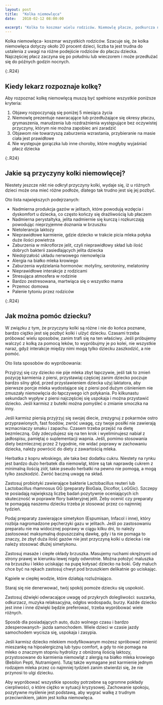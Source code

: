 ```yaml
---
layout: post
title:  "Kolka niemowlęca"
date:   2018-02-12 08:00:00

excerpt: "Kolka to koszmar wielu rodziców. Niemowlę płacze, podkurcza nóżki i nie można go szybko uspokoić. Nikt jeszcze nie odkrył przyczyn kolki, ani jednego skutecznego leku na nią. Jest jednak kilka sposobów, które można wypróbować i które u części dzieci zmniejszają dolegliwości. "
---
```


Kolka niemowlęca- koszmar wszystkich rodziców. Szacuje się, że kolka niemowlęca dotyczy około 20 procent dzieci, liczba ta jest trudna do ustalenia z uwagi na różne podejście rodziców do płaczu dziecka. Najczęściej płacz zaczyna się po południu lub wieczorem i może przedłużać się do późnych godzin nocnych.

{:.R24}
## Kiedy lekarz rozpoznaje kolkę?

Aby rozpoznać kolkę niemowlęcą muszą być spełnione wszystkie poniższe kryteria:  
1)	Objawy rozpoczynają się poniżej 5 miesiąca życia  
2)	Niemowlę prezentuje nawracające lub przedłużające się okresy płaczu, grymaszenia, marudzenia lub rozdrażnienia występujące bez oczywistej przyczyny, którym nie można zapobiec ani zaradzić  
3)	Objawom nie towarzyszą zaburzenia wzrastania, przybieranie na masie ciała jest prawidłowe  
4)	Nie występuje gorączka lub inne choroby, które mogłyby wyjaśniać płacz dziecka  

{:.R24}
## Jakie są przyczyny kolki niemowlęcej?

Niestety jeszcze nikt nie odkrył przyczyny kolki, wydaje się, iż u różnych dzieci może ona mieć różne podłoże, dlatego tak trudno jest się jej pozbyć.  

Oto lista największych podejrzanych:  
* Nadmierna produkcja gazów w jelitach, które powodują wzdęcia i dyskomfort u dziecka, co często kończy się drażliwością lub płaczem  
* Nadmierna perystaltyka, jelita nadmiernie się kurczą i rozkurczają powodując nieprzyjemne doznania w brzuszku  
* Nietolerancja laktozy  
* Nieprawidłowe karmienie, gdzie dziecko w trakcie picia mleka połyka duże ilości powietrza  
* Zaburzenia w mikroflorze jelit, czyli nieprawidłowy skład lub ilość dobrych bakterii zasiedlających jelita dziecka  
* Niedojrzałość układu nerwowego niemowlęcia  
* Alergia na białko mleka krowiego  
* Zaburzenia wydzielania hormonów: motyliny, serotoniny, melatoniny  
* Nieprawidłowe interakcje z rodzicami  
* Stresująca atmosfera w rodzinie  
* Bardzo zestresowana, martwiąca się o wszystko mama  
* Przemoc domowa  
* Palenie tytoniu przez rodziców 

{:.R24}
## Jak można pomóc dziecku?

W związku z tym, że przyczyny kolki są różne i nie do końca poznane, bardzo ciężko jest się pozbyć kolki i ulżyć dziecku. Czasami trzeba próbować wielu sposobów, zanim trafi się na ten właściwy. Jeśli próbujemy walczyć z kolką za pomocą leków, to wypróbujmy je po kolei, nie wszystkie naraz, gdyż interakcje między nimi mogą tylko dziecku zaszkodzić, a nie pomóc.  

Oto lista sposobów do wypróbowania:  

Przyjrzyj się czy dziecko nie pije mleka zbyt łapczywie, jeśli tak to zmień pozycję karmienia z piersi, przystawiaj częściej zanim dziecko poczuje bardzo silny głód, przed przystawieniem dziecka użyj laktatora, aby pierwsze porcje mleka wydostające się z piersi pod dużym ciśnieniem nie zmuszały niemowlęcia do łapczywego ich połykania. Po kilkunastu sekundach wypływ z piersi najczęściej się uspokaja i można przystawić dziecko. Jeśli karmisz z butelki można pomyśleć o zmianie smoczka na inny.

Jeśli karmisz piersią przyjrzyj się swojej diecie, zrezygnuj z pokarmów ostro przyprawionych, fast foodów, zwróć uwagę, czy twoje posiłki nie zawierają wzmacniaczy smaku i zapachu. Czasem trzeba przejść na dietę bezmleczną. Gdy zdecydujesz się na ten krok i wyeliminujesz nabiał z jadłospisu, pamiętaj o suplementacji wapnia. Jeśli, pomimo stosowania diety bezmlecznej przez 2 tygodnie, nie widać poprawy w zachowaniu dziecka, należy powrócić do diety z zawartością mleka.  

Herbatka z kopru włoskiego, ale taka bez dodatku cukru. Niestety na rynku jest bardzo dużo herbatek dla niemowląt, które są tak naprawdę cukrem z minimalną ilością ziół, takie pseudo herbatki na pewno nie pomogą, a mogą tylko zaszkodzić. Zwróć baczną uwagę na skład.  

Zastosuj probiotyki zawierające bakterie Lactobacillus reuteri lub Lactobacillus rhamnosus GG (preparaty BioGaia, Dicoflor, LoGGic). Szczepy te posiadają największą liczbę badań pozytywnie oceniających ich skuteczność w poprawie flory bakteryjnej jelit. Żeby ocenić czy preparaty te pomagają naszemu dziecku trzeba je stosować przez co najmniej tydzień.  

Podaj preparaty zawierające simetykon (Espumisan, Infacol i inne), który rozbija nagromadzone pęcherzyki gazu w jelitach. Jeśli po zastosowaniu preparatu nie ma widocznej poprawy w ciągu kilku dni, to należy zastosować maksymalną dopuszczalną dawkę, gdy i ta nie pomaga to znaczy, że zbyt duża ilość gazów nie jest przyczyną kolki u dziecka i nie należy stosować dłużej simetykonu.  

Zastosuj masaże i ciepłe okłady brzuszka. Masujemy ruchami okrężnymi od strony prawej w kierunku lewej nigdy odwrotnie. Można położyć maluszka na brzuszku i lekko uciskając na pupę kołysać dziecko na boki. Gdy maluch chce być na rękach zastosuj chwyt pod brzuszkiem delikatnie go uciskając.

Kąpiele w ciepłej wodzie, które działają rozluźniająco.  

Staraj się nie denerwować, twój spokój pomoże dziecku się uspokoić. 

Zastosuj dźwięki odwracające uwagę od przykrych dolegliwości: suszarka, odkurzacz, muzyka relaksacyjna, odgłos wodospadu, burzy. Każde dziecko jest inne i inne dźwięki będzie preferować, trzeba wypróbować wiele różnych.  

Sposób dla posiadających auto, dużo wolnego czasu i bardzo zdesperowanych- jazda samochodem. Wiele dzieci w czasie jazdy samochodem wycisza się, uspokaja i zasypia.  

Jeśli karmisz dziecko mlekiem modyfikowanym możesz spróbować zmienić mieszankę na  hipoalergiczną lub typu comfort, a gdy to nie pomaga na mleko o znacznym stopniu hydrolizy z obniżoną ilością laktozy, przystosowane do karmienia niemowląt z alergią na białko mleka krowiego (Bebilon Pepti, Nutramigen). Tutaj także wymagane jest karmienie jednym rodzajem mleka przez co najmniej tydzień zanim stwierdzi się, że nie przynosi to ulgi dziecku.

Aby wypróbować wszystkie sposoby potrzebne są ogromne pokłady cierpliwości, o które ciężko w sytuacji kryzysowej. Zachowanie spokoju, pozytywne myślenie jest podstawą, aby wygrać walkę z trudnym przeciwnikiem, jakim jest kolka niemowlęca.





